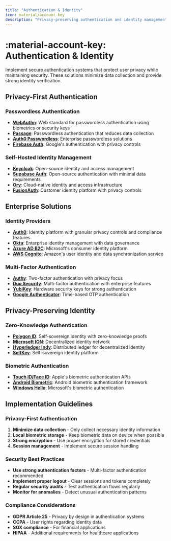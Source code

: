 ```yaml
---
title: "Authentication & Identity"
icon: material/account-key
description: "Privacy-preserving authentication and identity management solutions"
---
```


# :material-account-key: Authentication & Identity

Implement secure authentication systems that protect user privacy while maintaining security. These solutions minimize data collection and provide strong identity verification.

## Privacy-First Authentication

### Passwordless Authentication
- **[WebAuthn](https://webauthn.io/)**: Web standard for passwordless authentication using biometrics or security keys
- **[Passage](https://passage.id/)**: Passwordless authentication that reduces data collection
- **[Auth0 Passwordless](https://auth0.com/passwordless)**: Enterprise passwordless solutions
- **[Firebase Auth](https://firebase.google.com/products/auth)**: Google's authentication with privacy controls

### Self-Hosted Identity Management
- **[Keycloak](https://www.keycloak.org/)**: Open-source identity and access management
- **[Supabase Auth](https://supabase.com/auth)**: Open-source authentication with minimal data requirements
- **[Ory](https://www.ory.sh/)**: Cloud-native identity and access infrastructure
- **[FusionAuth](https://fusionauth.io/)**: Customer identity platform with privacy controls

## Enterprise Solutions

### Identity Providers
- **[Auth0](https://auth0.com/)**: Identity platform with granular privacy controls and compliance features
- **[Okta](https://www.okta.com/)**: Enterprise identity management with data governance
- **[Azure AD B2C](https://azure.microsoft.com/services/active-directory/external-identities/b2c/)**: Microsoft's consumer identity platform
- **[AWS Cognito](https://aws.amazon.com/cognito/)**: Amazon's user identity and data synchronization service

### Multi-Factor Authentication
- **[Authy](https://authy.com/)**: Two-factor authentication with privacy focus
- **[Duo Security](https://duo.com/)**: Multi-factor authentication with enterprise features
- **[YubiKey](https://www.yubico.com/)**: Hardware security keys for strong authentication
- **[Google Authenticator](https://support.google.com/accounts/answer/1066447)**: Time-based OTP authentication

## Privacy-Preserving Identity

### Zero-Knowledge Authentication
- **[Polygon ID](https://polygon.technology/polygon-id)**: Self-sovereign identity with zero-knowledge proofs
- **[Microsoft ION](https://identity.foundation/ion/)**: Decentralized identity network
- **[Hyperledger Indy](https://www.hyperledger.org/use/hyperledger-indy)**: Distributed ledger for decentralized identity
- **[SelfKey](https://selfkey.org/)**: Self-sovereign identity platform

### Biometric Authentication
- **[Touch ID/Face ID](https://developer.apple.com/documentation/localauthentication)**: Apple's biometric authentication APIs
- **[Android Biometric](https://developer.android.com/guide/topics/ui/look-and-feel/biometric-prompt)**: Android biometric authentication framework
- **[Windows Hello](https://docs.microsoft.com/en-us/windows/security/identity-protection/hello-for-business/)**: Microsoft's biometric authentication

## Implementation Guidelines

### Privacy-First Authentication
1. **Minimize data collection** - Only collect necessary identity information
2. **Local biometric storage** - Keep biometric data on device when possible
3. **Strong encryption** - Use proper encryption for stored credentials
4. **Session management** - Implement secure session handling

### Security Best Practices
- **Use strong authentication factors** - Multi-factor authentication recommended
- **Implement proper logout** - Clear sessions and tokens completely
- **Regular security audits** - Test authentication flows regularly
- **Monitor for anomalies** - Detect unusual authentication patterns

### Compliance Considerations
- **GDPR Article 25** - Privacy by design in authentication systems
- **CCPA** - User rights regarding identity data
- **SOX compliance** - For financial applications
- **HIPAA** - Additional requirements for healthcare applications
